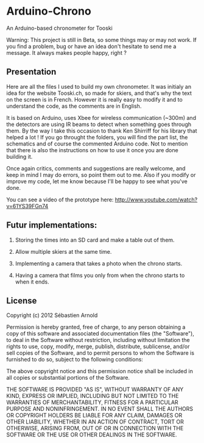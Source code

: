 Arduino-Chrono
==============

An Arduino-based chronometer for Tooski

Warning: This project is still in Beta, so some things may or may not work. If you find a problem, bug or have an idea don't hesitate to send me a message. It always makes people happy, right ?

Presentation
-------------
Here are all the files I used to build my own chronometer. It was initialy an idea for the website Tooski.ch, so made for skiers, and that's why the text on the screen is in French. However it is really easy to modify it and to understand the code, as the comments are in English.

It is based on Arduino, uses Xbee for wireless communication (~300m) and the detectors are using IR beams to detect when something goes through them. By the way I take this occasion to thank Ken Shirriff for his library that helped a lot ! If you go throught the folders, you will find the part list, the schematics and of course the commented Arduino code. Not to mention that there is also the instructions on how to use it once you are done building it.

Once again critics, comments and suggestions are really welcome, and keep in mind I may do errors, so point them out to me. Also if you modify or improve my code, let me know because I'll be happy to see what you've done.

You can see a video of the prototype here: http://www.youtube.com/watch?v=61YS39FGn74

Futur implementations:
----------------------
1. Storing the times into an SD card and make a table out of them.

2. Allow multiple skiers at the same time.

3. Implementing a camera that takes a photo when the chrono starts.

4. Having a camera that films you only from when the chrono starts to when it ends.

License
-------
Copyright (c) 2012 Sébastien Arnold

Permission is hereby granted, free of charge, to any person obtaining a copy of this software and associated documentation files (the "Software"), to deal in the Software without restriction, including without limitation the rights to use, copy, modify, merge, publish, distribute, sublicense, and/or sell copies of the Software, and to permit persons to whom the Software is furnished to do so, subject to the following conditions:

The above copyright notice and this permission notice shall be included in all copies or substantial portions of the Software.

THE SOFTWARE IS PROVIDED "AS IS", WITHOUT WARRANTY OF ANY KIND, EXPRESS OR IMPLIED, INCLUDING BUT NOT LIMITED TO THE WARRANTIES OF MERCHANTABILITY, FITNESS FOR A PARTICULAR PURPOSE AND NONINFRINGEMENT. IN NO EVENT SHALL THE AUTHORS OR COPYRIGHT HOLDERS BE LIABLE FOR ANY CLAIM, DAMAGES OR OTHER LIABILITY, WHETHER IN AN ACTION OF CONTRACT, TORT OR OTHERWISE, ARISING FROM, OUT OF OR IN CONNECTION WITH THE SOFTWARE OR THE USE OR OTHER DEALINGS IN THE SOFTWARE.
